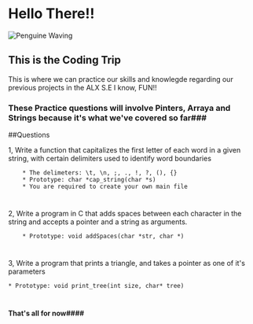 # Hello There!!
![Penguine Waving](https://media.tenor.com/kNq-zi8X4VoAAAAM/hey-friend-penguin.gif)

## This is the Coding Trip
This is where we can practice our skills and knowlegde regarding our previous projects in the ALX S.E
I know, FUN!!


### These Practice questions will involve Pinters, Arraya and Strings because it's what we've covered so far###

##Questions


1, Write a function that capitalizes the first letter of each word in a given string, with certain delimiters used to identify word boundaries

        * The delimeters: \t, \n, ;, ., !, ?, (), {}
        * Prototype: char *cap_string(char *s)
        * You are required to create your own main file
#
#
#

2, Write a program in C that adds spaces between each character in the string and accepts a pointer and a string as arguments.

        * Prototype: void addSpaces(char *str, char *)
#
#
#
#

3, Write a program that prints a triangle, and takes a pointer as one of it's parameters
	
	* Prototype: void print_tree(int size, char* tree)
#
#
#
#### That's all for now####
